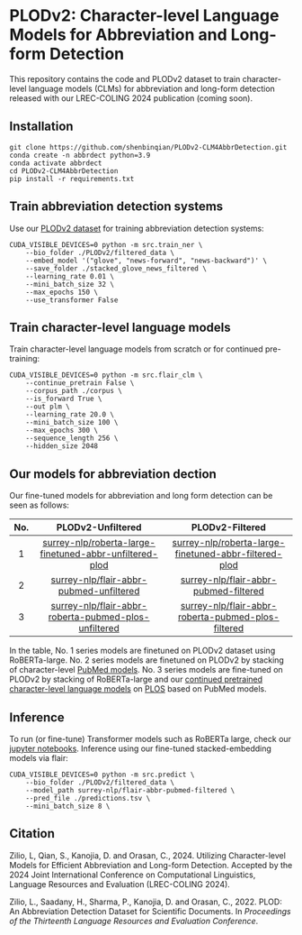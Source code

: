 # PLODv2: Character-level Language Models for Abbreviation and Long-form Detection
This repository contains the code and PLODv2 dataset to train character-level language models (CLMs) for abbreviation and long-form detection released with our LREC-COLING 2024 publication (coming soon).


## Installation

```
git clone https://github.com/shenbinqian/PLODv2-CLM4AbbrDetection.git
conda create -n abbrdect python=3.9
conda activate abbrdect
cd PLODv2-CLM4AbbrDetection
pip install -r requirements.txt
```

## Train abbreviation detection systems

Use our [PLODv2 dataset](https://github.com/shenbinqian/PLODv2-CLM4AbbrDetection/tree/main/PLODv2) for training abbreviation detection systems:

```
CUDA_VISIBLE_DEVICES=0 python -m src.train_ner \
    --bio_folder ./PLODv2/filtered_data \
    --embed_model '("glove", "news-forward", "news-backward")' \
    --save_folder ./stacked_glove_news_filtered \
    --learning_rate 0.01 \ 
    --mini_batch_size 32 \
    --max_epochs 150 \
    --use_transformer False
```

## Train character-level language models

Train character-level language models from scratch or for continued pre-training:

```
CUDA_VISIBLE_DEVICES=0 python -m src.flair_clm \
    --continue_pretrain False \
    --corpus_path ./corpus \
    --is_forward True \
    --out plm \
    --learning_rate 20.0 \ 
    --mini_batch_size 100 \
    --max_epochs 300 \
    --sequence_length 256 \
    --hidden_size 2048
```


## Our models for abbreviation dection

Our fine-tuned models for abbreviation and long form detection can be seen as follows:


No. | PLODv2-Unfiltered                                       | PLODv2-Filtered                                       |
|:--:|:-------------------------------------------------------:|:-----------------------------------------------------:|
| 1 | [surrey-nlp/roberta-large-finetuned-abbr-unfiltered-plod](https://huggingface.co/surrey-nlp/roberta-large-finetuned-abbr-unfiltered-plod) | [surrey-nlp/roberta-large-finetuned-abbr-filtered-plod](https://huggingface.co/surrey-nlp/roberta-large-finetuned-abbr-filtered-plod) |
| 2 | [surrey-nlp/flair-abbr-pubmed-unfiltered](https://huggingface.co/surrey-nlp/flair-abbr-pubmed-unfiltered)  | [surrey-nlp/flair-abbr-pubmed-filtered](https://huggingface.co/surrey-nlp/flair-abbr-pubmed-filtered)  |
| 3 | [surrey-nlp/flair-abbr-roberta-pubmed-plos-unfiltered](https://huggingface.co/surrey-nlp/flair-abbr-roberta-pubmed-plos-unfiltered) | [surrey-nlp/flair-abbr-roberta-pubmed-plos-filtered](https://huggingface.co/surrey-nlp/flair-abbr-roberta-pubmed-plos-filtered)  | 


In the table, No. 1 series models are finetuned on PLODv2 dataset using RoBERTa-large. No. 2 series models are finetuned on PLODv2 by stacking of character-level [PubMed models](https://github.com/flairNLP/flair/blob/master/resources/docs/HUNFLAIR.md). No. 3 series models are fine-tuned on PLODv2 by stacking of RoBERTa-large and our [continued pretrained character-level language models](https://github.com/shenbinqian/PLODv2-CLM4AbbrDetection/tree/main/clm/cplm-pubmed-plos) on [PLOS](https://github.com/shenbinqian/PLODv2-CLM4AbbrDetection/tree/main/PLODv1) based on PubMed models.


## Inference

To run (or fine-tune) Transformer models such as RoBERTa large, check our [jupyter notebooks](https://github.com/shenbinqian/PLODv2-CLM4AbbrDetection/tree/main/notebooks). Inference using our fine-tuned stacked-embedding models via flair:

```
CUDA_VISIBLE_DEVICES=0 python -m src.predict \
    --bio_folder ./PLODv2/filtered_data \
    --model_path surrey-nlp/flair-abbr-pubmed-filtered \
    --pred_file ./predictions.tsv \
    --mini_batch_size 8 \
```

## Citation

Zilio, L, Qian, S., Kanojia, D. and Orasan, C., 2024. Utilizing Character-level Models for Efficient Abbreviation and Long-form Detection. Accepted by the 2024 Joint International Conference on Computational Linguistics, Language Resources and Evaluation (LREC-COLING 2024). 

Zilio, L., Saadany, H., Sharma, P., Kanojia, D. and Orasan, C., 2022. PLOD: An Abbreviation Detection Dataset for Scientific Documents. In *Proceedings of the Thirteenth Language Resources and Evaluation Conference*. 